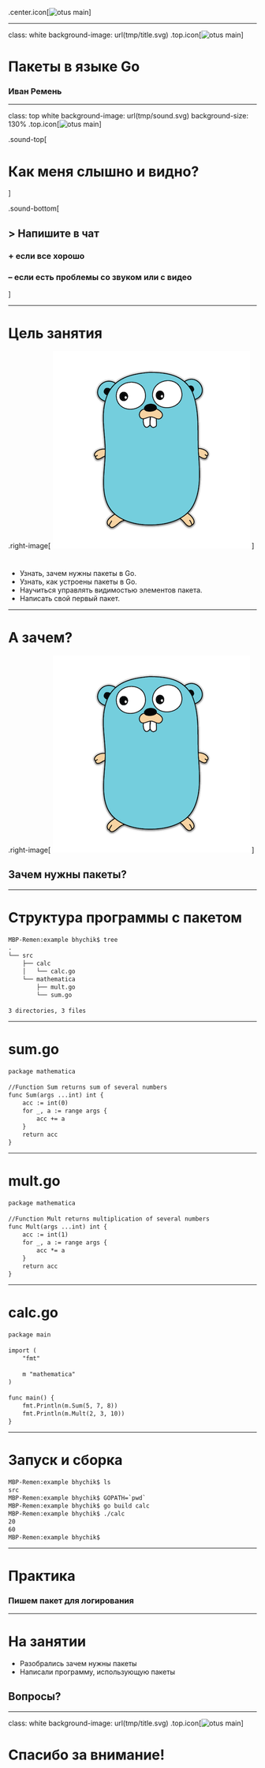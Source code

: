 .center.icon[![otus main](https://drive.google.com/uc?id=1NPIi9Hw5ZjA5SK24lTXckDjNAPSuFAHi)]

---


class: white
background-image: url(tmp/title.svg)
.top.icon[![otus main](https://drive.google.com/uc?id=18Jw9bQvL3KHfhGWNjqyQ3ihR3fV3tmk8)]

# Пакеты в языке Go

### Иван Ремень

---

class: top white
background-image: url(tmp/sound.svg)
background-size: 130%
.top.icon[![otus main](https://drive.google.com/uc?id=18Jw9bQvL3KHfhGWNjqyQ3ihR3fV3tmk8)]

.sound-top[
  # Как меня слышно и видно?
]

.sound-bottom[
  ## > Напишите в чат
  ### **+** если все хорошо
  ### **–** если есть проблемы cо звуком или с видео
]

---

# Цель занятия 

.right-image[
![](tmp/gopher.png)
]

# 
- Узнать, зачем нужны пакеты в Go.
- Узнать, как устроены пакеты в Go.
- Научиться управлять видимостью элементов пакета.
- Написать свой первый пакет.

---

# А зачем?

.right-image[
![](tmp/gopher.png)
]

## Зачем нужны пакеты?

---

# Структура программы с пакетом

```
MBP-Remen:example bhychik$ tree
.
└── src
    ├── calc
    │   └── calc.go
    └── mathematica
        ├── mult.go
        └── sum.go

3 directories, 3 files
```

---

# sum.go

```
package mathematica

//Function Sum returns sum of several numbers
func Sum(args ...int) int {
	acc := int(0)
	for _, a := range args {
		acc += a
	}
	return acc
}
```

---

# mult.go

```
package mathematica

//Function Mult returns multiplication of several numbers
func Mult(args ...int) int {
	acc := int(1)
	for _, a := range args {
		acc *= a
	}
	return acc
}
```

---

# calc.go

```
package main

import (
	"fmt"

	m "mathematica"
)

func main() {
	fmt.Println(m.Sum(5, 7, 8))
	fmt.Println(m.Mult(2, 3, 10))
}
```

---

# Запуск и сборка

```
MBP-Remen:example bhychik$ ls
src
MBP-Remen:example bhychik$ GOPATH=`pwd`
MBP-Remen:example bhychik$ go build calc
MBP-Remen:example bhychik$ ./calc
20
60
MBP-Remen:example bhychik$
```

---

# Практика

### Пишем пакет для логирования

---

# На занятии

- Разобрались зачем нужны пакеты
- Написали программу, использующую пакеты




## Вопросы?

---

class: white
background-image: url(tmp/title.svg)
.top.icon[![otus main](https://drive.google.com/uc?id=18Jw9bQvL3KHfhGWNjqyQ3ihR3fV3tmk8)]

# Спасибо за внимание!